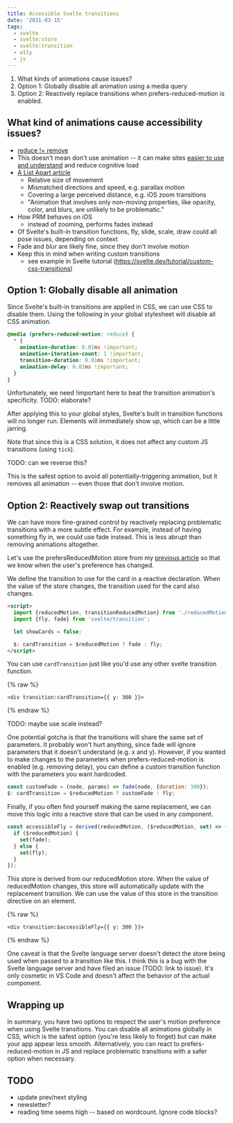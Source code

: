 ```yaml
---
title: Accessible Svelte transitions
date: '2021-03-15'
tags:
  - svelte
  - svelte:store
  - svelte:transition
  - a11y
  - js
---
```


1. What kinds of animations cause issues?
2. Option 1: Globally disable all animation using a media query
3. Option 2: Reactively replace transitions when prefers-reduced-motion is enabled.

## What kind of animations cause accessibility issues?

- [reduce != remove](https://css-tricks.com/revisiting-prefers-reduced-motion-the-reduced-motion-media-query/#reduce-isnt-necessarily-remove)
- This doesn't mean don't use animation -- it can make sites [easier to use and understand](https://alistapart.com/article/designing-safer-web-animation-for-motion-sensitivity/#section7) and reduce cognitive load
- [A List Apart article](https://alistapart.com/article/designing-safer-web-animation-for-motion-sensitivity/#section3)
  - Relative size of movement
  - Mismatched directions and speed, e.g. parallax motion
  - Covering a large perceived distance, e.g. iOS zoom transitions
  - "Animation that involves only non-moving properties, like opacity, color, and blurs, are unlikely to be problematic."
- How PRM behaves on iOS
  - instead of zooming, performs fades instead
- Of Svelte's built-in transition functions, fly, slide, scale, draw could all pose issues, depending on context
- Fade and blur are likely fine, since they don't involve motion
- Keep this in mind when writing custom transitions
  - see example in Svelte tutorial (https://svelte.dev/tutorial/custom-css-transitions)

## Option 1: Globally disable all animation

Since Svelte's built-in transitions are applied in CSS, we can use CSS to disable them. Using the following in your global stylesheet will disable all CSS animation.

```css
@media (prefers-reduced-motion: reduce) {
  * {
    animation-duration: 0.01ms !important;
    animation-iteration-count: 1 !important;
    transition-duration: 0.01ms !important;
    animation-delay: 0.01ms !important;
  }
}
```

Unfortunately, we need !important here to beat the transition animation's specificity. TODO: elaborate?

After applying this to your global styles, Svelte's built in transition functions will no longer run. Elements will immediately show up, which can be a little jarring.

Note that since this is a CSS solution, it does not affect any custom JS transitions (using `tick`).

TODO: can we reverse this?

This is the safest option to avoid all potentially-triggering animation, but it removes all animation -- even those that don't involve motion.

## Option 2: Reactively swap out transitions

We can have more fine-grained control by reactively replacing problematic transitions with a more subtle effect. For example, instead of having something fly in, we could use fade instead. This is less abrupt than removing animations altogether.

Let's use the prefersReducedMotion store from my [previous article](/posts/svelte-prefers-reduced-motion-store/) so that we know when the user's preference has changed.

We define the transition to use for the card in a reactive declaration. When the value of the store changes, the transition used for the card also changes.

```html
<script>
  import {reducedMotion, transitionReducedMotion} from './reducedMotion';
  import {fly, fade} from 'svelte/transition';

  let showCards = false;

  $: cardTransition = $reducedMotion ? fade : fly;
</script>
```

You can use `cardTransition` just like you'd use any other svelte transition function.

{% raw %}

```svelte
<div transition:cardTransition={{ y: 300 }}>
```

{% endraw %}

TODO: maybe use scale instead?

One potential gotcha is that the transitions will share the same set of parameters. It probably won't hurt anything, since fade will ignore parameters that it doesn't understand (e.g. x and y). However, if you wanted to make changes to the parameters when prefers-reduced-motion is enabled (e.g. removing delay), you can define a custom transition function with the parameters you want hardcoded.

```js
const customFade = (node, params) => fade(node, {duration: 300});
$: cardTransition = $reducedMotion ? customFade : fly;
```

Finally, if you often find yourself making the same replacement, we can move this logic into a reactive store that can be used in any component.

```js
const accessibleFly = derived(reducedMotion, ($reducedMotion, set) => {
  if ($reducedMotion) {
    set(fade);
  } else {
    set(fly);
  }
});
```

This store is derived from our reducedMotion store. When the value of reducedMotion changes, this store will automatically update with the replacement transition. We can use the value of this store in the transition directive on an element.

{% raw %}

```svelte
<div transition:$accessibleFly={{ y: 300 }}>
```

{% endraw %}

One caveat is that the Svelte language server doesn't detect the store being used when passed to a transition like this. I think this is a bug with the Svelte language server and have filed an issue (TODO: link to issue). It's only cosmetic in VS Code and doesn't affect the behavior of the actual component.

## Wrapping up

In summary, you have two options to respect the user's motion preference when using Svelte transitions. You can disable all animations globally in CSS, which is the safest option (you're less likely to forget) but can make your app appear less smooth. Alternatively, you can react to prefers-reduced-motion in JS and replace problematic transitions with a safer option when necessary.

## TODO

- update prev/next styling
- newsletter?
- reading time seems high -- based on wordcount. Ignore code blocks?
